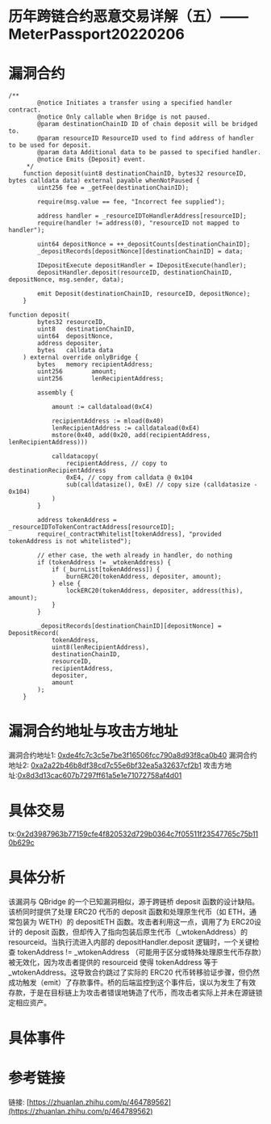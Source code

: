 # 历年跨链合约恶意交易详解（五）——MeterPassport20220206

# 漏洞合约

```
/**
        @notice Initiates a transfer using a specified handler contract.
        @notice Only callable when Bridge is not paused.
        @param destinationChainID ID of chain deposit will be bridged to.
        @param resourceID ResourceID used to find address of handler to be used for deposit.
        @param data Additional data to be passed to specified handler.
        @notice Emits {Deposit} event.
     */
    function deposit(uint8 destinationChainID, bytes32 resourceID, bytes calldata data) external payable whenNotPaused {
        uint256 fee = _getFee(destinationChainID);

        require(msg.value == fee, "Incorrect fee supplied");

        address handler = _resourceIDToHandlerAddress[resourceID];
        require(handler != address(0), "resourceID not mapped to handler");

        uint64 depositNonce = ++_depositCounts[destinationChainID];
        _depositRecords[depositNonce][destinationChainID] = data;

        IDepositExecute depositHandler = IDepositExecute(handler);
        depositHandler.deposit(resourceID, destinationChainID, depositNonce, msg.sender, data);

        emit Deposit(destinationChainID, resourceID, depositNonce);
    }
```

```
function deposit(
        bytes32 resourceID,
        uint8   destinationChainID,
        uint64  depositNonce,
        address depositer,
        bytes   calldata data
    ) external override onlyBridge {
        bytes   memory recipientAddress;
        uint256        amount;
        uint256        lenRecipientAddress;

        assembly {

            amount := calldataload(0xC4)

            recipientAddress := mload(0x40)
            lenRecipientAddress := calldataload(0xE4)
            mstore(0x40, add(0x20, add(recipientAddress, lenRecipientAddress)))

            calldatacopy(
                recipientAddress, // copy to destinationRecipientAddress
                0xE4, // copy from calldata @ 0x104
                sub(calldatasize(), 0xE) // copy size (calldatasize - 0x104)
            )
        }

        address tokenAddress = _resourceIDToTokenContractAddress[resourceID];
        require(_contractWhitelist[tokenAddress], "provided tokenAddress is not whitelisted");
        
        // ether case, the weth already in handler, do nothing
        if (tokenAddress != _wtokenAddress) {
            if (_burnList[tokenAddress]) {
                burnERC20(tokenAddress, depositer, amount);
            } else {
                lockERC20(tokenAddress, depositer, address(this), amount);
            }
        }

        _depositRecords[destinationChainID][depositNonce] = DepositRecord(
            tokenAddress,
            uint8(lenRecipientAddress),
            destinationChainID,
            resourceID,
            recipientAddress,
            depositer,
            amount
        );
    }
```

# 漏洞合约地址与攻击方地址

漏洞合约地址1: [0xde4fc7c3c5e7be3f16506fcc790a8d93f8ca0b40](https://etherscan.io/address/0xde4fc7c3c5e7be3f16506fcc790a8d93f8ca0b40#code)
漏洞合约地址2: [0xa2a22b46b8df38cd7c55e6bf32ea5a32637cf2b1](https://etherscan.io/address/0xa2a22b46b8df38cd7c55e6bf32ea5a32637cf2b1#code)
攻击方地址:[0x8d3d13cac607b7297ff61a5e1e71072758af4d01](https://etherscan.io/address/0x8d3d13cac607b7297ff61a5e1e71072758af4d01)

# 具体交易

tx:[0x2d3987963b77159cfe4f820532d729b0364c7f05511f23547765c75b110b629c](https://etherscan.io/tx/0x2d3987963b77159cfe4f820532d729b0364c7f05511f23547765c75b110b629c)

# 具体分析

该漏洞与 QBridge 的一个已知漏洞相似，源于跨链桥 deposit 函数的设计缺陷。该桥同时提供了处理 ERC20 代币的 deposit 函数和处理原生代币（如 ETH，通常包装为 WETH）的 depositETH 函数。攻击者利用这一点，调用了为 ERC20设计的 deposit 函数，但却传入了指向包装后原生代币（_wtokenAddress）的 resourceid。当执行流进入内部的 depositHandler.deposit 逻辑时，一个关键检查 tokenAddress != _wtokenAddress （可能用于区分或特殊处理原生代币存款）被无效化，因为攻击者提供的 resourceid 使得 tokenAddress 等于 _wtokenAddress。这导致合约跳过了实际的 ERC20 代币转移验证步骤，但仍然成功触发（emit）了存款事件。桥的后端监控到这个事件后，误以为发生了有效存款，于是在目标链上为攻击者错误地铸造了代币，而攻击者实际上并未在源链锁定相应资产。

# 具体事件


# 参考链接

链接: [https://zhuanlan.zhihu.com/p/464789562](https://zhuanlan.zhihu.com/p/464789562)

